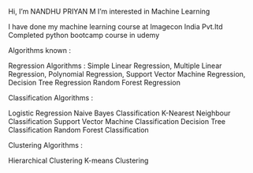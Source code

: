 Hi, I’m NANDHU PRIYAN M 
I’m interested in Machine Learning

I have done my machine learning course at Imagecon India Pvt.ltd 
Completed python bootcamp course in udemy

Algorithms known :

Regression Algorithms : Simple Linear Regression, Multiple Linear Regression, Polynomial Regression, Support Vector Machine Regression, Decision Tree Regression
Random Forest Regression

Classification Algorithms :

Logistic Regression
Naive Bayes Classification
K-Nearest Neighbour Classification
Support Vector Machine Classification
Decision Tree Classification
Random Forest Classification

Clustering Algorithms :

Hierarchical Clustering
K-means Clustering
